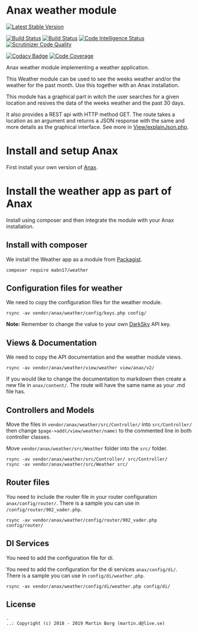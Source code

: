 # Anax weather module

[![Latest Stable Version](https://poser.pugx.org/mabn17/weather/v/stable)](https://packagist.org/packages/mabn17/weather)

[![Build Status](https://travis-ci.org/mabn17/ramverk1-module.svg?branch=master)](https://travis-ci.org/mabn17/ramverk1-module) [![Build Status](https://scrutinizer-ci.com/g/mabn17/ramverk1-module/badges/build.png?b=master)](https://scrutinizer-ci.com/g/mabn17/ramverk1-module/build-status/master) [![Code Intelligence Status](https://scrutinizer-ci.com/g/mabn17/ramverk1-module/badges/code-intelligence.svg?b=master)](https://scrutinizer-ci.com/code-intelligence) [![Scrutinizer Code Quality](https://scrutinizer-ci.com/g/mabn17/ramverk1-module/badges/quality-score.png?b=master)](https://scrutinizer-ci.com/g/mabn17/ramverk1-module/?branch=master)

[![Codacy Badge](https://api.codacy.com/project/badge/Grade/4262d51ce4d0497ab650d1396bc947ba)](https://www.codacy.com/app/mabn17/ramverk1-module?utm_source=github.com&amp;utm_medium=referral&amp;utm_content=mabn17/ramverk1-module&amp;utm_campaign=Badge_Grade) [![Code Coverage](https://scrutinizer-ci.com/g/mabn17/ramverk1-module/badges/coverage.png?b=master)](https://scrutinizer-ci.com/g/mabn17/ramverk1-module/?branch=master)

Anax weather module implementing a weather application.

This Weather module can be used to see the weeks weather and/or the weather for the past month. Use this together with an Anax installation.

This module has a graphical part in witch the user searches for a given location and resives the data of the weeks weather and the past 30 days.

It also provides a REST api with HTTP method GET. The route takes a location as an argument and returns a JSON response with the same and more details as the graphical interface. See more in [View/explainJson.php](https://github.com/mabn17/ramverk1-module/blob/master/view/weather/explainJson.php).

# Install and setup Anax

First install your own version of [Anax](https://packagist.org/packages/anax/anax-ramverk1-me).

# Install the weather app as part of Anax

Install using composer and then integrate the module with your Anax installation.

## Install with composer

We install the Weather app as a module from [Packagist](https://packagist.org/packages/mabn17/weather).

```
composer require mabn17/weather
```

## Configuration files for weather

We need to copy the configuration files for the weather module.

```
rsync -av vendor/anax/weather/config/keys.php config/
```

**Note:** Remember to change the value to your own [DarkSky](https://darksky.net/) API key.

## Views & Documentation

We need to copy the API documentation and the weather module views.

```
rsync -av vendor/anax/weather/view/weather view/anax/v2/
```

If you would like to change the documentation to markdown then create a new file in `anax/content/`. The route will have the same name as your .md file has.

## Controllers and Models

Move the files in `vendor/anax/weather/src/Controller/` into `src/Controller/` then change ```$page->add(/view/weather/name)``` to the commented line in both controller classes.

Move `vendor/anax/weather/src/Weather` folder into the `src/` folder.

```
rsync -av vendor/anax/weather/src/Controller/ src/Controller/
rsync -av vendor/anax/weather/src/Weather src/
```

## Router files

You need to include the router file in your router configuration `anax/config/router/`. There is a sample you can use in `/config/router/902_vader.php`.

```
rsync -av vendor/anax/weather/config/router/902_vader.php config/router/
```

## DI Services

You need to add the configuration file for di.

You need to add the configuration for the di services `anax/config/di/`. There is a sample you can use in `config/di/weather.php`.

```
rsync -av vendor/anax/weather/config/di/weather.php config/di/
```

## License

```
.
..: Copyright (c) 2018 - 2019 Martin Borg (martin.d@live.se)
```